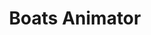 ---
title: Boats Animator
hero_text: Updates about <a href="/boats-animator">Boats Animator</a>, a free, open-source, stop motion animation program.
layout: category
category: Boats Animator
---